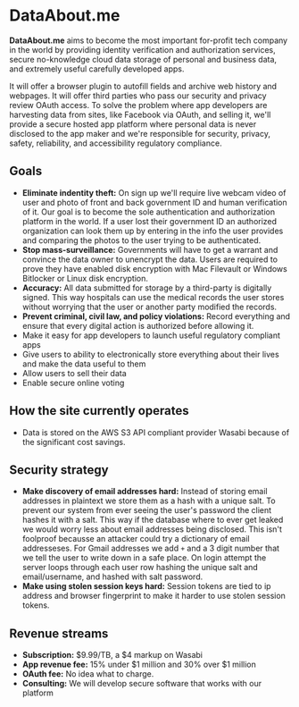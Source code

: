 # DataAbout.me
**DataAbout.me** aims to become the most important for-profit tech company in the world by providing identity verification and authorization services, secure no-knowledge cloud data storage of personal and business data, and extremely useful carefully developed apps.

It will offer a browser plugin to autofill fields and archive web history and webpages. It will offer third parties who pass our security and privacy review OAuth access. To solve the problem where app developers are harvesting data from sites, like Facebook via OAuth, and selling it, we'll provide a secure hosted app platform where personal data is never disclosed to the app maker and we're responsible for security, privacy, safety, reliability, and accessibility regulatory compliance.

## Goals 
* **Eliminate indentity theft:** On sign up we'll require live webcam video of user and photo of front and back government ID and human verification of it. Our goal is to become the sole authentication and authorization platform in the world. If a user lost their government ID an authorized organization can look them up by entering in the info the user provides and comparing the photos to the user trying to be authenticated. 
* **Stop mass-surveillance:** Governments will have to get a warrant and convince the data owner to unencrypt the data. Users are required to prove they have enabled disk encryption with Mac Filevault or Windows Bitlocker or Linux disk encryption. 
* **Accuracy:** All data submitted for storage by a third-party is digitally signed. This way hospitals can use the medical records the user stores without worrying that the user or another party modified the records.
* **Prevent criminal, civil law, and policy violations:** Record everything and ensure that every digital action is authorized before allowing it. 
* Make it easy for app developers to launch useful regulatory compliant apps
* Give users to ability to electronically store everything about their lives and make the data useful to them
* Allow users to sell their data
* Enable secure online voting 

## How the site currently operates
* Data is stored on the AWS S3 API compliant provider Wasabi because of the significant cost savings. 

## Security strategy
* **Make discovery of email addresses hard:** Instead of storing email addresses in plaintext we store them as a hash with a unique salt. To prevent our system from ever seeing the user's password the client hashes it with a salt. This way if the database where to ever get leaked we would worry less about email addresses being disclosed. This isn't foolproof becausse an attacker could try a dictionary of email addresseses. For Gmail addresses we add `+` and a 3 digit number that we tell the user to write down in a safe place. On login attempt the server loops through each user row hashing the unique salt and email/username, and hashed with salt password.
* **Make using stolen session keys hard:** Session tokens are tied to ip address and browser fingerprint to make it harder to use stolen session tokens.

## Revenue streams
* **Subscription:** $9.99/TB, a $4 markup on Wasabi 
* **App revenue fee:** 15% under $1 million and 30% over $1 million
* **OAuth fee:** No idea what to charge.
* **Consulting:** We will develop secure software that works with our platform


